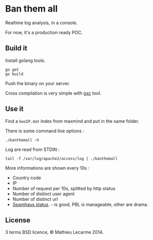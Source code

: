 Ban them all
============

Realtime log analysis, in a console.

For now, it's a production ready POC.

Build it
--------

Install golang tools.

    go get
    go build

Push the binary on your server.

Cross compilation is very simple with [gxc](https://github.com/robertkrimen/gxc) tool.

Use it
------

Find a `GeoIP.dat` index from maxmind and put in the same folder.

There is some command line options :

    ./banthemall -h

Log are read from STDIN :

    tail -f /var/log/apache2/access/log | ./banthemall

More informations are shown every 10s :

 - Country code
 - IP
 - Number of request per 10s, splitted by http status
 - Number of distinct user agent
 - Number of distinct url
 - [Spamhaus status](http://www.spamhaus.org/zen/). - is good, PBL is manageable, other are drama.


License
-------

3 terms BSD licence, © Mathieu Lecarme 2014.
